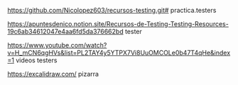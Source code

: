 https://github.com/Nicolopez603/recursos-testing.git# practica.testers

https://apuntesdenico.notion.site/Recursos-de-Testing-Testing-Resources-19c6ab34612047e4aa6fd5da376662bd  tester

https://www.youtube.com/watch?v=H_mCN6qgHVs&list=PL2TAY4y5YTPX7Vi8UuOMCOLe0b47T4qHe&index=1 videos testers

https://excalidraw.com/  pizarra
